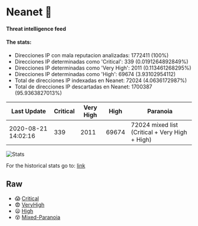 # Neanet :hocho:
#### Threat intelligence feed
#### The stats:

- Direcciones IP con mala reputacion analizadas: 1772411 (100%)
- Direcciones IP determinadas como 'Critical':  339 (0.0191264892849%)
- Direcciones IP determinadas como 'Very High':  2011 (0.113461268295%)
- Direcciones IP determinadas como 'High':  69674 (3.93102954112)
- Total de direcciones IP indexadas en Neanet:  72024 (4.0636172987%)
- Total de direcciones IP descartadas en Neanet:  1700387 (95.9363827013%)

| Last Update | Critical | Very High | High | Paranoia |
| --- | --- | --- | --- | --- |
| 2020-08-21 14:02:16 | 339 | 2011 | 69674 | 72024 mixed list (Critical + Very High + High)|

![Stats](https://docs.google.com/spreadsheets/d/e/2PACX-1vSnaNMIXVabIpDJjufMlzH7poXnshF3mgd8Is1g9ytUEzVsP5my4Trn8f-xkoLLQ38xpL3HtmUexLo6/pubchart?oid=501124687&format=image)

For the historical stats go to: [link](/stats.csv)
## Raw
- :scream: [Critical](https://raw.githubusercontent.com/JavaGarcia/Neanet/master/blacklists/neanet_critical.txt)
- :fearful: [VeryHigh](https://raw.githubusercontent.com/JavaGarcia/Neanet/master/blacklists/neanet_veryHigh.txtt)
- :frowning: [High](https://raw.githubusercontent.com/JavaGarcia/Neanet/master/blacklists/neanet_high.txt)
- :dizzy_face: [Mixed-Paranoia](https://raw.githubusercontent.com/JavaGarcia/Neanet/master/blacklists/neanet_all.txt)
























































































































































































































































































































































